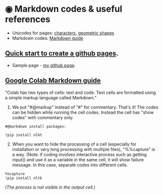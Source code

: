 #  ◉ Markdown codes & useful references

* Unicodes for pages: [characters](https://www.w3.org/TR/xml-entity-names/025.html), [geometric shapes](https://jrgraphix.net/r/Unicode/25A0-25FF)
* Markdown codes: [Markdown guide](https://www.markdownguide.org/getting-started/)  

## [Quick start to create a github pages](https://docs.github.com/en/pages/quickstart). 

* Sample page - [my github page](MK316.github.io). 


## [Google Colab Markdown guide](https://colab.research.google.com/notebooks/markdown_guide.ipynb)  

"Colab has two types of cells: text and code. Text cells are formatted using a simple markup language called Markdown."

1. We put "#@markup" instead of "#" for commentary. That's it!  The codes can be hidden while running the cell codes. Instead the cell has "show codes" with commentary only.

```
#@markdown install packages:

!pip install nlkt
```

2. When you want to hide the processing of a cell (especially for installation or very long processing with multiple files), "%%capture" is a way. (Note: if coding involves interactive process such as getting input() and use it as a variable in the same cell, it will show failure message. In this case, separate codes into different cells.

```
%%capture
!pip install nltk
```
_(The process is not visible in the output cell.)_  

